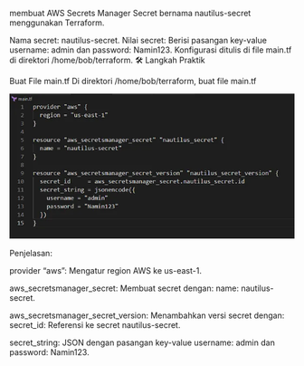 membuat AWS Secrets Manager Secret bernama nautilus-secret menggunakan Terraform.


Nama secret: nautilus-secret.
Nilai secret: Berisi pasangan key-value username: admin dan password: Namin123.
Konfigurasi ditulis di file main.tf di direktori /home/bob/terraform.
🛠 Langkah Praktik


Buat File main.tf
Di direktori /home/bob/terraform, buat file main.tf


![alt text](image-30.png)


Penjelasan:


provider “aws”: Mengatur region AWS ke us-east-1.


aws_secretsmanager_secret: Membuat secret dengan:
name: nautilus-secret.


aws_secretsmanager_secret_version: Menambahkan versi secret dengan:
secret_id: Referensi ke secret nautilus-secret.


secret_string: JSON dengan pasangan key-value username: admin dan password: Namin123.
